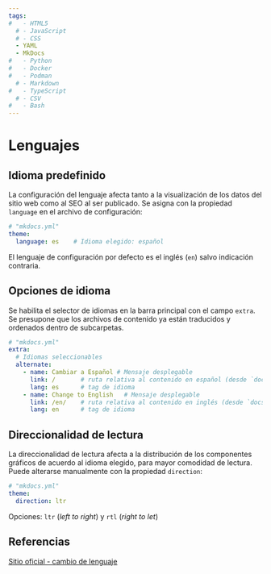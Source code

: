 ```yaml
---
tags:
#   - HTML5
  # - JavaScript
  # - CSS
  - YAML
  - MkDocs
#   - Python
#   - Docker
#   - Podman
  # - Markdown
#   - TypeScript
  # - CSV
#   - Bash
---
```




# Lenguajes


## Idioma predefinido

La configuración del lenguaje afecta tanto a la visualización de los datos del sitio web como al SEO al ser publicado. 
Se asigna con la propiedad `language` en el archivo de configuración:

``` yaml title="Idioma predefinido"
# "mkdocs.yml"
theme:
  language: es    # Idioma elegido: español
```

El lenguaje de configuración por defecto es el inglés (`en`) salvo indicación contraria.


## Opciones de idioma

Se habilita el selector de idiomas en la barra principal con el campo `extra`. Se presupone que los archivos de contenido ya están traducidos y ordenados dentro de subcarpetas.

``` yaml title="Idiomas - Inglés y Español"
# "mkdocs.yml"
extra:
  # Idiomas seleccionables
  alternate:
    - name: Cambiar a Español # Mensaje desplegable
      link: /       # ruta relativa al contenido en español (desde `docs/`)
      lang: es      # tag de idioma
    - name: Change to English   # Mensaje desplegable
      link: /en/    # ruta relativa al contenido en inglés (desde `docs/`)
      lang: en      # tag de idioma
```


## Direccionalidad de lectura


La direccionalidad de lectura afecta a la distribución de los componentes gráficos de acuerdo al idioma elegido, para mayor comodidad de lectura. Puede alterarse manualmente con la propiedad `direction`:

``` yaml title="Idiomas - Direccionalidad"
# "mkdocs.yml"
theme:
  direction: ltr
```

Opciones: `ltr` (*left to right*) y `rtl` (*right to let*)



## Referencias

[Sitio oficial - cambio de lenguaje](https://squidfunk.github.io/mkdocs-material/setup/changing-the-language/)